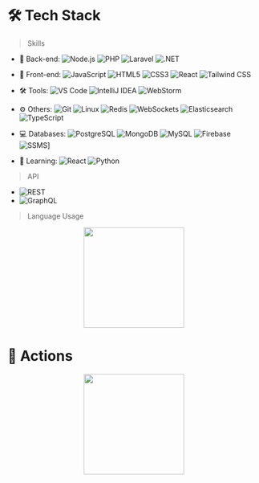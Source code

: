 

<!--
**ruplu10/ruplu10** is a ✨ _special_ ✨ repository because its `README.md` (this file) appears on your GitHub profile.

Here are some ideas to get you started:

- 🔭 I’m currently working on ...
- 🌱 I’m currently learning ...
- 👯 I’m looking to collaborate on ...
- 🤔 I’m looking for help with ...
- 💬 Ask me about ...
- 📫 How to reach me: ...
- 😄 Pronouns: ...
- ⚡ Fun fact: ...
-->
# 🛠 Tech Stack

> Skills

- 🔭 Back-end: ![Node.js](https://img.shields.io/badge/-Node.js-green?style=flat-circle&logo=Node.js) ![PHP](https://img.shields.io/badge/-PHP-purple?style=flat-circle&logo=php) ![Laravel](https://img.shields.io/badge/-Laravel-red?style=flat-circle&logo=laravel) ![.NET](https://img.shields.io/badge/-.NET-blue?style=flat-circle&logo=.net)
- 👯 Front-end: ![JavaScript](https://img.shields.io/badge/-JavaScript-yellow?style=flat-circle&logo=javascript) ![HTML5](https://img.shields.io/badge/-HTML5-yellow?style=flat-circle&logo=html5) ![CSS3](https://img.shields.io/badge/-CSS3-yellow?style=flat-circle&logo=css3) ![React](https://img.shields.io/badge/-React-blue?style=flat-circle&logo=React) ![Tailwind CSS](https://img.shields.io/badge/-Tailwind_CSS-blue?style=flat-circle&logo=tailwind-css)

- :hammer_and_wrench: Tools: ![VS Code](https://img.shields.io/badge/-VSCode-blue?style=flat-circle&logo=VSCode) ![IntelliJ IDEA](https://img.shields.io/badge/-IntelliJIDEA-black?style=flat-circle&logo=IntelliJIDEA) ![WebStorm](https://img.shields.io/badge/-WebStorm-white?style=flat-circle&logo=WebStorm)

- ⚙️ Others: ![Git](https://img.shields.io/badge/-Git-yellow?style=flat-circle&logo=git) ![Linux](https://img.shields.io/badge/-Linux-gray?style=flat-circle&logo=Linux) ![Redis](https://img.shields.io/badge/-Redis-red?style=flat-circle&logo=Redis) ![WebSockets](https://img.shields.io/badge/-WebSockets-blue?style=flat-circle&logo=WebSocket) ![Elasticsearch](https://img.shields.io/badge/-Elasticsearch-yellow?style=flat-circle&logo=Elasticsearch) ![TypeScript](https://img.shields.io/badge/-TypeScript-blue?style=flat-circle&logo=TypeScript)

- 💻 Databases: ![PostgreSQL](https://img.shields.io/badge/-PostgreSQL-blue?style=flat-circle&logo=PostgreSQL) ![MongoDB](https://img.shields.io/badge/-MongoDB-green?style=flat-circle&logo=MongoDB) ![MySQL](https://img.shields.io/badge/-MySQL-blue?style=flat-circle&logo=MySQL) ![Firebase](https://img.shields.io/badge/-Firebase-yellow?style=flat-circle&logo=Firebase) ![SSMS](https://img.shields.io/badge/-SSMS-lightgrey?style=flat-circle&logo=Microsoft%20SQL%20Server)]

- 🌱 Learning: ![React](https://img.shields.io/badge/-React-blue?style=flat-circle&logo=React) ![Python](https://img.shields.io/badge/-Python-green?style=flat-circle&logo=Python)

> API

- ![REST](https://img.shields.io/badge/-REST-lightgrey?style=flat-circle&logo=REST)
- ![GraphQL](https://img.shields.io/badge/-GraphQL-purple?style=flat-circle&logo=GraphQL)

> Language Usage

<div align="center">
    <img height="200px" src="https://github-readme-stats-api-holic-x.vercel.app/api/top-langs/?username=holic-x&theme=dark&layout=compact"/>
</div>


# 🔭 Actions

<div align="center">
    <img height="200px" src="https://github-readme-streak-stats.herokuapp.com/?user=trylow10&theme=dark" />
</div>
